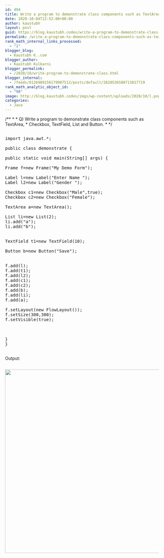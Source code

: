 ```yaml
---
id: 494
title: Write a program to demonstrate class components such as TextArea, Checkbox, TextField, List and Button.
date: 2020-10-04T12:52:00+00:00
author: kaustubh
layout: post
guid: https://blog.kaustubh.codes/write-a-program-to-demonstrate-class-components-such-as-textarea-checkbox-textfield-list-and-button/
permalink: /write-a-program-to-demonstrate-class-components-such-as-textarea-checkbox-textfield-list-and-button/
rank_math_internal_links_processed:
  - "1"
blogger_blog:
  - Kaustubh K..com
blogger_author:
  - Kaustubh Kulkarni
blogger_permalink:
  - /2020/10/write-program-to-demonstrate-class.html
blogger_internal:
  - /feeds/8126989156179907512/posts/default/2820536580713017719
rank_math_analytic_object_id:
  - "98"
image: http://blog.kaustubh.codes/imgs/wp-content/uploads/2020/10/l.png
categories:
  - Java
---
```

/*\* \* \* Q) Write a program to demonstrate class components such as TextArea, \* Checkbox, TextField, List and Button. \* \*/ 

<pre><br />import java.awt.*;<br /><br />public class demonstrate {<br /><br />public static void main(String[] args) {<br /><br />Frame f=new Frame("My Demo Form"); <br /><br />Label l=new Label("Enter Name ");<br />Label l2=new Label("Gender ");<br /><br />Checkbox c1=new Checkbox("Male",true);<br />Checkbox c2=new Checkbox("Female");<br /><br />TextArea a=new TextArea();<br /><br />List li=new List(2);<br />li.add("a");<br />li.add("b");<br /><br /><br />TextField t1=new TextField(10);<br /><br />Button b=new Button("Save");<br /><br /><br />f.add(l);<br />f.add(t1);<br />f.add(l2);<br />f.add(c1);<br />f.add(c2);<br />f.add(b);<br />f.add(li);<br />f.add(a);<br /><br />f.setLayout(new FlowLayout());<br />f.setSize(300,300);<br />f.setVisible(true);<br /><br /><br /><br />}<br />}<br /><br /></pre>

Output: 

<div style="clear: both;">
  <a href="http://blog.kaustubh.codes/imgs/wp-content/uploads/2020/10/l.png" style="display: block; padding: 1em 0; text-align: center; "><img alt="" border="0" width="600" data-original-height="768" data-original-width="1366" src="http://blog.kaustubh.codes/imgs/wp-content/uploads/2020/10/l-300x169.png" /></a>
</div>

